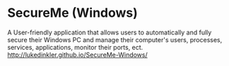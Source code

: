 # SecureMe (Windows)
A User-friendly application that allows users to automatically and fully secure their Windows PC and manage their computer's users, processes, services, applications, monitor their ports, ect.
http://lukedinkler.github.io/SecureMe-Windows/
